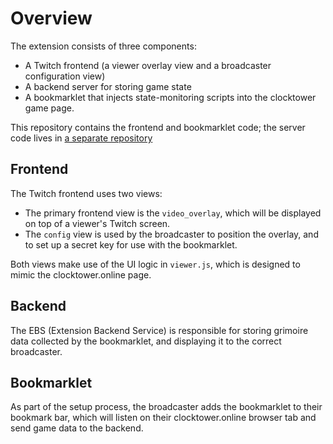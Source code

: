 # Overview
The extension consists of three components:
- A Twitch frontend (a viewer overlay view and a broadcaster configuration view)
- A backend server for storing game state
- A bookmarklet that injects state-monitoring scripts into the clocktower game page.

This repository contains the frontend and bookmarklet code; the server code lives in [a separate repository](https://github.com/eskolnik/clocktower-ext-backend-rails)

## Frontend
The Twitch frontend uses two views: 
- The primary frontend view is the `video_overlay`, which will be displayed on top of a viewer's Twitch screen. 
- The `config` view is used by the broadcaster to position the overlay, and to set up a secret key for use with the bookmarklet.

Both views make use of the UI logic in `viewer.js`, which is designed to mimic the clocktower.online page. 

## Backend
The EBS (Extension Backend Service) is responsible for storing grimoire data collected by the bookmarklet, and displaying it to the 
correct broadcaster. 

## Bookmarklet
As part of the setup process, the broadcaster adds the bookmarklet to their bookmark bar, which will listen on their clocktower.online browser tab and send game data to the backend.